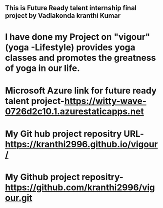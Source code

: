 ## This is Future Ready talent internship final project by Vadlakonda kranthi Kumar

# I have done my Project on "vigour"(yoga -Lifestyle) provides yoga classes and promotes the greatness of yoga in our life.
# Microsoft Azure link for future ready talent project-https://witty-wave-0726d2c10.1.azurestaticapps.net
# My Git hub project repositry URL-https://kranthi2996.github.io/vigour/
# My Github project repositry-https://github.com/kranthi2996/vigour.git
